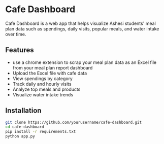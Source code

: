 # Cafe Dashboard

Cafe Dashboard is a web app that helps visualize Ashesi students' meal plan data such as spendings, daily visits, popular meals, and water intake over time.

## Features
- use a chrome extension to scrap your meal plan data as an Excel file from your meal plan report dashboard
- Upload the Excel file with cafe data
- View spendings by category
- Track daily and hourly visits
- Analyze top meals and products
- Visualize water intake trends

## Installation
```bash
git clone https://github.com/yourusername/cafe-dashboard.git
cd cafe-dashboard
pip install -r requirements.txt
python app.py
